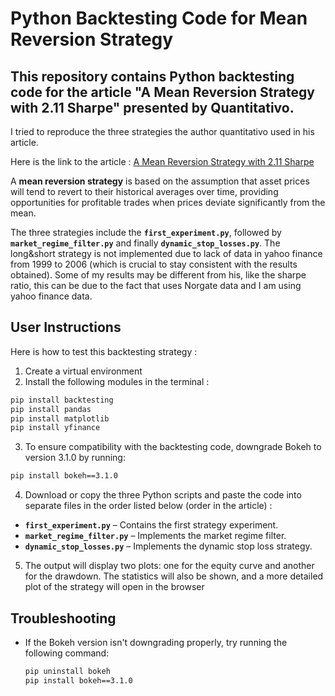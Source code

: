 # Python Backtesting Code for Mean Reversion Strategy

## This repository contains Python backtesting code for the article "A Mean Reversion Strategy with 2.11 Sharpe" presented by Quantitativo. 
I tried to reproduce the three strategies the author quantitativo used in his article. 

Here is the link to the article : [A Mean Reversion Strategy with 2.11 Sharpe](https://www.quantitativo.com/p/a-mean-reversion-strategy-with-211)

A **mean reversion strategy** is based on the assumption that asset prices will tend to revert to their historical averages over time, providing opportunities for profitable trades when prices deviate significantly from the mean.

The three strategies include the **`first_experiment.py`**, followed by **`market_regime_filter.py`** and finally **`dynamic_stop_losses.py`**. The long&short strategy is not implemented due to lack of data in yahoo finance from 1999 to 2006 (which is crucial to stay consistent with the results obtained).
Some of my results may be different from his, like the sharpe ratio, this can be due to the fact that uses Norgate data and I am using yahoo finance data. 

## User Instructions
Here is how to test this backtesting strategy : 
1. Create a virtual environment
2. Install the following modules in the terminal : 
```bash
pip install backtesting
pip install pandas
pip install matplotlib
pip install yfinance
```
3. To ensure compatibility with the backtesting code, downgrade Bokeh to version 3.1.0 by running:
```bash
pip install bokeh==3.1.0
```
4. Download or copy the three Python scripts and paste the code into separate files in the order listed below (order in the article) : 
- **`first_experiment.py`** – Contains the first strategy experiment.
- **`market_regime_filter.py`** – Implements the market regime filter.
- **`dynamic_stop_losses.py`** – Implements the dynamic stop loss strategy.
5. The output will display two plots: one for the equity curve and another for the drawdown. The statistics will also be shown, and a more detailed plot of the strategy will open in the browser
## Troubleshooting
- If the Bokeh version isn't downgrading properly, try running the following command:
  ```bash
  pip uninstall bokeh
  pip install bokeh==3.1.0  
